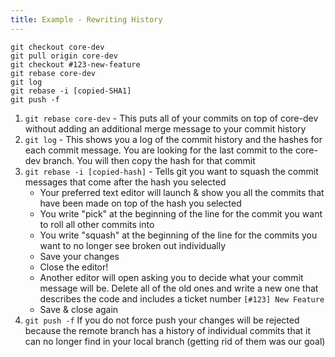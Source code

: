 ```yaml
---
title: Example - Rewriting History
---
```

```
git checkout core-dev
git pull origin core-dev
git checkout #123-new-feature
git rebase core-dev
git log
git rebase -i [copied-SHA1]
git push -f

```
1. `git rebase core-dev` - This puts all of your commits on top of core-dev without adding an additional merge message to your commit history
2. `git log` - This shows you a log of the commit history and the hashes for each commit message.  You are looking for the last commit to the core-dev branch.  You will then copy the hash for that commit
3. `git rebase -i [copied-hash]` - Tells git you want to squash the commit messages that come after the hash you selected
    - Your preferred text editor will launch & show you all the commits that have been made on top of the hash you selected
    - You write "pick" at the beginning of the line for the commit you want to roll all other commits into
    - You write "squash" at the beginning of the line for the commits you want to no longer see broken out individually
    - Save your changes
    - Close the editor!
    - Another editor will open asking you to decide what your commit message will be.  Delete all of the old ones and write a new one that describes the code and includes a ticket number `[#123] New Feature`
    - Save & close again
4. `git push -f` If you do not force push your changes will be rejected because the remote branch has a history of individual commits that it can no longer find in your local branch (getting rid of them was our goal)